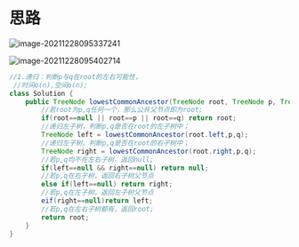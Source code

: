 # 思路

![image-20211228095337241](C:\Users\28635\AppData\Roaming\Typora\typora-user-images\image-20211228095337241.png)

![image-20211228095402714](C:\Users\28635\AppData\Roaming\Typora\typora-user-images\image-20211228095402714.png)

```java
//1.递归：判断p与q在root的左右可能性，
 //时间o(n),空间o(n);
class Solution {
    public TreeNode lowestCommonAncestor(TreeNode root, TreeNode p, TreeNode q) {
        //若root为p,q任何一个，那么公共父节点即为root;
        if(root==null || root==p || root==q) return root;
        //递归左子树，判断p,q是否在root的左子树中；
        TreeNode left = lowestCommonAncestor(root.left,p,q);
        //递归左子树，判断p,q是否在root的右子树中；
        TreeNode right = lowestCommonAncestor(root.right,p,q);
        //若p,q均不在左右子树，返回null;
        if(left==null && right==null) return null;
        //若p,q在右子树，返回右子树父节点
        else if(left==null) return right;
        //若p,q在左子树，返回左子树父节点
        eif(right==null)return left;
        //若p,q在左右子树都有，返回root;
        return root;   
    }
}
```

